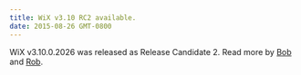```yaml
---
title: WiX v3.10 RC2 available.
date: 2015-08-26 GMT-0800
---
```


WiX v3.10.0.2026 was released as Release Candidate 2. Read more by <a href='http://www.joyofsetup.com/2015/08/26/wix-v3-10-release-candidate-2-build-available/'>Bob</a> and <a href='http://robmensching.com/blog/posts/2015/8/26/wix-v3.10-release-candidate-2/'>Rob</a>.
